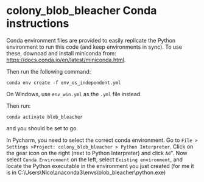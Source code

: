 # colony_blob_bleacher Conda instructions

Conda environment files are provided to easily replicate the Python environment to run this code (and keep environments in sync).  To use these, downoad and install miniconda from: https://docs.conda.io/en/latest/miniconda.html.  

Then run the following command:

`conda env create -f env_os_independent.yml`

On Windows, use `env_win.yml` as the `.yml` file instead.

Then run:

`conda activate blob_bleacher`

and you should be set to go.  

In Pycharm, you need to select the correct conda environment. Go to `File > Settings >Project: colony_blob_bleacher > Python Interpreter`.  Click on the gear icon on the right (next to Python Interpreter) and click `Ad`".  Now select `Conda Environment` on the left, select `Existing environment`, and locate the Python executable in the environment you just created (for me it is in C:\Users\Nico\anaconda3\envs\blob_bleacher\python.exe)
